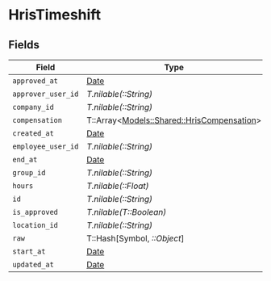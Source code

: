 # HrisTimeshift


## Fields

| Field                                                                                 | Type                                                                                  | Required                                                                              | Description                                                                           |
| ------------------------------------------------------------------------------------- | ------------------------------------------------------------------------------------- | ------------------------------------------------------------------------------------- | ------------------------------------------------------------------------------------- |
| `approved_at`                                                                         | [Date](https://ruby-doc.org/stdlib-2.6.1/libdoc/date/rdoc/Date.html)                  | :heavy_minus_sign:                                                                    | N/A                                                                                   |
| `approver_user_id`                                                                    | *T.nilable(::String)*                                                                 | :heavy_minus_sign:                                                                    | N/A                                                                                   |
| `company_id`                                                                          | *T.nilable(::String)*                                                                 | :heavy_minus_sign:                                                                    | N/A                                                                                   |
| `compensation`                                                                        | T::Array<[Models::Shared::HrisCompensation](../../models/shared/hriscompensation.md)> | :heavy_minus_sign:                                                                    | N/A                                                                                   |
| `created_at`                                                                          | [Date](https://ruby-doc.org/stdlib-2.6.1/libdoc/date/rdoc/Date.html)                  | :heavy_minus_sign:                                                                    | N/A                                                                                   |
| `employee_user_id`                                                                    | *T.nilable(::String)*                                                                 | :heavy_minus_sign:                                                                    | N/A                                                                                   |
| `end_at`                                                                              | [Date](https://ruby-doc.org/stdlib-2.6.1/libdoc/date/rdoc/Date.html)                  | :heavy_minus_sign:                                                                    | N/A                                                                                   |
| `group_id`                                                                            | *T.nilable(::String)*                                                                 | :heavy_minus_sign:                                                                    | N/A                                                                                   |
| `hours`                                                                               | *T.nilable(::Float)*                                                                  | :heavy_minus_sign:                                                                    | N/A                                                                                   |
| `id`                                                                                  | *T.nilable(::String)*                                                                 | :heavy_minus_sign:                                                                    | N/A                                                                                   |
| `is_approved`                                                                         | *T.nilable(T::Boolean)*                                                               | :heavy_minus_sign:                                                                    | N/A                                                                                   |
| `location_id`                                                                         | *T.nilable(::String)*                                                                 | :heavy_minus_sign:                                                                    | N/A                                                                                   |
| `raw`                                                                                 | T::Hash[Symbol, *::Object*]                                                           | :heavy_minus_sign:                                                                    | N/A                                                                                   |
| `start_at`                                                                            | [Date](https://ruby-doc.org/stdlib-2.6.1/libdoc/date/rdoc/Date.html)                  | :heavy_minus_sign:                                                                    | N/A                                                                                   |
| `updated_at`                                                                          | [Date](https://ruby-doc.org/stdlib-2.6.1/libdoc/date/rdoc/Date.html)                  | :heavy_minus_sign:                                                                    | N/A                                                                                   |